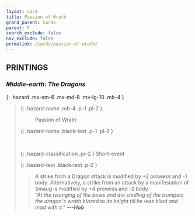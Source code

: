 ```yaml
---
layout: card
title: Passion of Wrath
grand_parent: Cards
parent: P
search_exclude: false
nav_exclude: false
permalink: /cards/passion-of-wrath/
---
```


## PRINTINGS


### _Middle-earth: The Dragons_

{: .hazard .mx-sm-6 .mx-md-8 .mx-lg-10 .mb-4 }
> {: .hazard-name .mb-4 .p-1 .pl-2 }
> > <div class="hazard-mp"></div>
> > <div class="card-name">Passion of Wrath</div>
>
> {: .hazard-name .black-text .p-1 .pl-2 }
> > &nbsp;
>
> {: .hazard-classification .pr-2 }
> Short-event
>
> {: .hazard-text .black-text .p-2 }
> > A strike from a Dragon attack is modified by +2 prowess and -1 body. Alternatively, a strike from an attack by a manifestation of Smaug is modified by +4 prowess and -2 body. <br>_"At the twanging of the bows and the shrilling of the trumpets the dragon's wrath blazed to its height till he was blind and mad with it."_ ***---&#65279;Hob*** 
>
